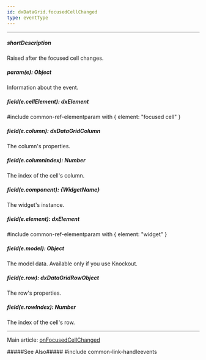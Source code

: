 ```yaml
---
id: dxDataGrid.focusedCellChanged
type: eventType
---
```

---
##### shortDescription
Raised after the focused cell changes.

##### param(e): Object
Information about the event.

##### field(e.cellElement): dxElement
#include common-ref-elementparam with { element: "focused cell" }

##### field(e.column): dxDataGridColumn
The column's properties.

##### field(e.columnIndex): Number
The index of the cell's column.

##### field(e.component): {WidgetName}
The widget's instance.

##### field(e.element): dxElement
#include common-ref-elementparam with { element: "widget" }

##### field(e.model): Object
The model data. Available only if you use Knockout.

##### field(e.row): dxDataGridRowObject
The row's properties.

##### field(e.rowIndex): Number
The index of the cell's row.

---
Main article: [onFocusedCellChanged](/api-reference/10%20UI%20Widgets/dxDataGrid/1%20Configuration/onFocusedCellChanged.md '/Documentation/ApiReference/UI_Widgets/dxDataGrid/Configuration/#onFocusedCellChanged')

#####See Also#####
#include common-link-handleevents